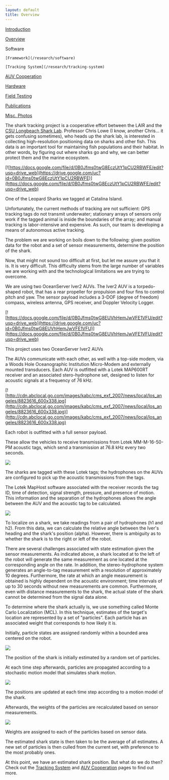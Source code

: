 ```yaml
---
layout: default
title: Overview
---
```


[Introduction](/research)

[Overview](/research/overview)

Software 

    [Framework](/research/software)  

    [Tracking System](/research/tracking-system)  

   [AUV Cooperation](/research/auv-cooperation)  

[Hardware](/research/hardware)

[Field Testing](/research/field-testing)

[Publications](/research/publications)

[Misc. Photos](/research/misc)

The shark tracking project is a cooperative effort between the LAIR and the [CSU Longbeach Shark Lab](http://www.csulb.edu/labs/sharklab/). Professor Chris Lowe (I know, another Chris... it gets confusing sometimes), who heads up the shark lab, is interested in collecting high-resolution positioning data on sharks and other fish. This data is an important tool for maintaining fish populations and their habitat. In other words, by figuring out where sharks go and why, we can better protect them and the marine ecosystem.

[![https://docs.google.com/file/d/0B0Jfms0twG8EczUtY1pCU2RBWFE/edit?usp=drive_web](https://drive.google.com/uc?id=0B0Jfms0twG8EczUtY1pCU2RBWFE)](https://docs.google.com/file/d/0B0Jfms0twG8EczUtY1pCU2RBWFE/edit?usp=drive_web)

One of the Leopard Sharks we tagged at Catalina Island.

Unfortunately, the current methods of tracking are not sufficient: GPS tracking tags do not transmit underwater; stationary arrays of sensors only work if the tagged animal is inside the boundaries of the array; and manual tracking is labor-intensive and expensive. As such, our team is developing a means of autonomous active tracking.

The problem we are working on boils down to the following: given position data for the robot and a set of sensor measurements, determine the position of the shark.

Now, that might not sound too difficult at first, but let me assure you that it is. It is very difficult. This difficulty stems from the large number of variables we are working with and the technological limitations we are trying to overcome. 

We are using two OceanServer Iver2 AUVs. The Iver2 AUV is a torpedo-shaped robot, that has a rear propeller for propulsion and four fins to control pitch and yaw. The sensor payload includes a 3-DOF (degree of freedom) compass, wireless antenna, GPS receiver, and Doppler Velocity Logger. 

[![https://docs.google.com/file/d/0B0Jfms0twG8EUVhHemJwVFE1VFU/edit?usp=drive_web](https://drive.google.com/uc?id=0B0Jfms0twG8EUVhHemJwVFE1VFU)](https://docs.google.com/file/d/0B0Jfms0twG8EUVhHemJwVFE1VFU/edit?usp=drive_web)

This project uses two OceanServer Iver2 AUVs 

The AUVs communicate with each other, as well with a top-side modem, via a Woods Hole Oceanographic Institution Micro-Modem and externally mounted transducers. Each AUV is outfitted with a Lotek MAP600RT receiver and an associated stero-hydrophone set, designed to listen for acoustic signals at a frequency of 76 kHz.

[![http://cdn.abclocal.go.com/images/kabc/cms_exf_2007/news/local/los_angeles/8823616_600x338.jpg](http://cdn.abclocal.go.com/images/kabc/cms_exf_2007/news/local/los_angeles/8823616_600x338.jpg)](http://cdn.abclocal.go.com/images/kabc/cms_exf_2007/news/local/los_angeles/8823616_600x338.jpg)

Each robot is outfitted with a full sensor payload.

These allow the vehicles to receive transmissions from Lotek MM-M-16-50-PM acoustic tags, which send a transmission at 76.8 kHz every two seconds. 

[![](https://drive.google.com/uc?id=0B0Jfms0twG8EMHl3cXVnRDh5cU0)](https://docs.google.com/file/d/0B0Jfms0twG8EMHl3cXVnRDh5cU0/edit?usp=drive_web)

The sharks are tagged with these Lotek tags; the hydrophones on the AUVs are configured to pick up the acoustic transmissions from the tags. 

The Lotek MapHost software associated with the receiver records the tag ID, time of detection, signal strength, pressure, and presence of motion. This information and the separation of the hydrophones allows the angle between the AUV and the acoustic tag to be calculated. 

[![](https://drive.google.com/uc?id=0B0Jfms0twG8EWEFucF96V1Y1OHM)](https://docs.google.com/file/d/0B0Jfms0twG8EWEFucF96V1Y1OHM/edit?usp=drive_web)

To localize on a shark, we take readings from a pair of hydrophones (h1 and h2). From this data, we can calculate the relative angle between the Iver's heading and the shark's position (alpha). However, there is ambiguity as to whether the shark is to the right or left of the robot. 

There are several challenges associated with state estimation given the sensor measurements. As indicated above, a shark located at to the left of the robot will generate the same measurement as one located at the corresponding angle on the rate. In addition, the stereo-hydrophone system generates an angle-to-tag measurement with a resolution of approximately 10 degrees. Furthermore, the rate at which an angle measurement is obtained is highly dependent on the acoustic environment; time intervals of up to 30 seconds without new measurements are common. Furthermore, even with distance measurements to the shark, the actual state of the shark cannot be determined from the signal data alone. 

To determine where the shark actually is, we use something called Monte Carlo Localization (MCL). In this technique, estimates of the target's location are represented by a set of "particles". Each particle has an associated weight that corresponds to how likely it is. 

Initially, particle states are assigned randomly within a bounded area centered on the robot. 

[![](https://drive.google.com/uc?id=0B0Jfms0twG8Ecl9IN0FKOUd6QTA)](https://docs.google.com/file/d/0B0Jfms0twG8Ecl9IN0FKOUd6QTA/edit?usp=drive_web)

The position of the shark is initially estimated by a random set of particles.

At each time step afterwards, particles are propagated according to a stochastic motion model that simulates shark motion. 

[![](https://drive.google.com/uc?id=0B0Jfms0twG8ENVhmWk9OMFZLazA)](https://docs.google.com/file/d/0B0Jfms0twG8ENVhmWk9OMFZLazA/edit?usp=drive_web)

The positions are updated at each time step according to a motion model of the shark.

Afterwards, the weights of the particles are recalculated based on sensor measurements. 

[![](https://drive.google.com/uc?id=0B0Jfms0twG8ESmlMWXktRE1VMzQ)](https://docs.google.com/file/d/0B0Jfms0twG8ESmlMWXktRE1VMzQ/edit?usp=drive_web)

Weights are assigned to each of the particles based on sensor data.

The estimated shark state is then taken to be the average of all estimates. A new set of particles is then culled from the current set, with preference to the most probably ones.

At this point, we have an estimated shark position. But what do we do then? Check out the [Tracking System](/research/tracking-system) and [AUV Cooperation](/research/auv-cooperation) pages to find out more. 
